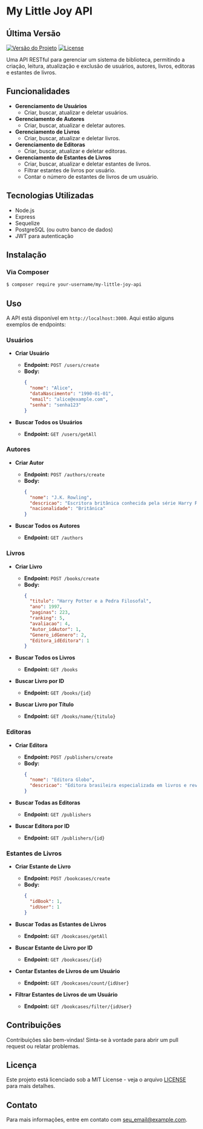 # My Little Joy API

## Última Versão
[![Versão do Projeto](https://img.shields.io/badge/vers%C3%A3o-1.0.0-brightgreen.svg)](https://github.com/seu_usuario/seu_repositorio/releases)
[![License](https://img.shields.io/badge/license-MIT-brightgreen.svg)](https://opensource.org/licenses/MIT)


Uma API RESTful para gerenciar um sistema de biblioteca, permitindo a criação, leitura, atualização e exclusão de usuários, autores, livros, editoras e estantes de livros.

## Funcionalidades
- **Gerenciamento de Usuários**
  - Criar, buscar, atualizar e deletar usuários.
- **Gerenciamento de Autores**
  - Criar, buscar, atualizar e deletar autores.
- **Gerenciamento de Livros**
  - Criar, buscar, atualizar e deletar livros.
- **Gerenciamento de Editoras**
  - Criar, buscar, atualizar e deletar editoras.
- **Gerenciamento de Estantes de Livros**
  - Criar, buscar, atualizar e deletar estantes de livros.
  - Filtrar estantes de livros por usuário.
  - Contar o número de estantes de livros de um usuário.

## Tecnologias Utilizadas
- Node.js
- Express
- Sequelize
- PostgreSQL (ou outro banco de dados)
- JWT para autenticação

## Instalação

### Via Composer
```bash
$ composer require your-username/my-little-joy-api
```

## Uso

A API está disponível em `http://localhost:3000`. Aqui estão alguns exemplos de endpoints:

### Usuários

- **Criar Usuário**
  - **Endpoint:** `POST /users/create`
  - **Body:**
    ```json
    {
      "nome": "Alice",
      "dataNascimento": "1990-01-01",
      "email": "alice@example.com",
      "senha": "senha123"
    }
    ```

- **Buscar Todos os Usuários**
  - **Endpoint:** `GET /users/getAll`

### Autores

- **Criar Autor**
  - **Endpoint:** `POST /authors/create`
  - **Body:**
    ```json
    {
      "nome": "J.K. Rowling",
      "descricao": "Escritora britânica conhecida pela série Harry Potter.",
      "nacionalidade": "Britânica"
    }
    ```

- **Buscar Todos os Autores**
  - **Endpoint:** `GET /authors`

### Livros

- **Criar Livro**
  - **Endpoint:** `POST /books/create`
  - **Body:**
    ```json
    {
      "titulo": "Harry Potter e a Pedra Filosofal",
      "ano": 1997,
      "paginas": 223,
      "ranking": 5,
      "avaliacao": 4,
      "Autor_idAutor": 1,
      "Genero_idGenero": 2,
      "Editora_idEditora": 1
    }
    ```

- **Buscar Todos os Livros**
  - **Endpoint:** `GET /books`

- **Buscar Livro por ID**
  - **Endpoint:** `GET /books/{id}`

- **Buscar Livro por Título**
  - **Endpoint:** `GET /books/name/{titulo}`

### Editoras

- **Criar Editora**
  - **Endpoint:** `POST /publishers/create`
  - **Body:**
    ```json
    {
      "nome": "Editora Globo",
      "descricao": "Editora brasileira especializada em livros e revistas."
    }
    ```

- **Buscar Todas as Editoras**
  - **Endpoint:** `GET /publishers`

- **Buscar Editora por ID**
  - **Endpoint:** `GET /publishers/{id}`

### Estantes de Livros

- **Criar Estante de Livro**
  - **Endpoint:** `POST /bookcases/create`
  - **Body:**
    ```json
    {
      "idBook": 1,
      "idUser": 1
    }
    ```

- **Buscar Todas as Estantes de Livros**
  - **Endpoint:** `GET /bookcases/getAll`

- **Buscar Estante de Livro por ID**
  - **Endpoint:** `GET /bookcases/{id}`

- **Contar Estantes de Livros de um Usuário**
  - **Endpoint:** `GET /bookcases/count/{idUser}`

- **Filtrar Estantes de Livros de um Usuário**
  - **Endpoint:** `GET /bookcases/filter/{idUser}`

## Contribuições
Contribuições são bem-vindas! Sinta-se à vontade para abrir um pull request ou relatar problemas.

## Licença
Este projeto está licenciado sob a MIT License - veja o arquivo [LICENSE](LICENSE) para mais detalhes.

## Contato
Para mais informações, entre em contato com [seu_email@example.com](mailto:seu_email@example.com).
